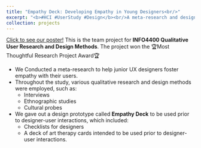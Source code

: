 ```yaml
---
title: "Empathy Deck: Developing Empathy in Young Designers<br/>"
excerpt: "<b>#HCI #UserStudy #Design</b><br/>A meta-research and design practice on fostering empathy-building during direct in-person interactions between designers and participants<br/><br/><img src='/images/EmpathyPoster.jpg' width='400' height='300'>"
collection: projects
---
```

[Click to see our poster!](https://yishu-ji.github.io/files/EmpathyPoster.pdf)
This is the team project for **INFO4400 Qualitative User Research and Design Methods**. The project won the 🏆Most Thoughtful Research Project Award🏆
- We Conducted a meta-research to help junior UX designers foster empathy with their users.
- Throughout the study, various qualitative research and design methods were employed, such as:
  - Interviews
  - Ethnographic studies
  - Cultural probes
- We gave out a design prototype called **Empathy Deck** to be used prior to designer-user interactions, which included:
  - Checklists for designers
  - A deck of art therapy cards intended to be used prior to designer-user interactions.
